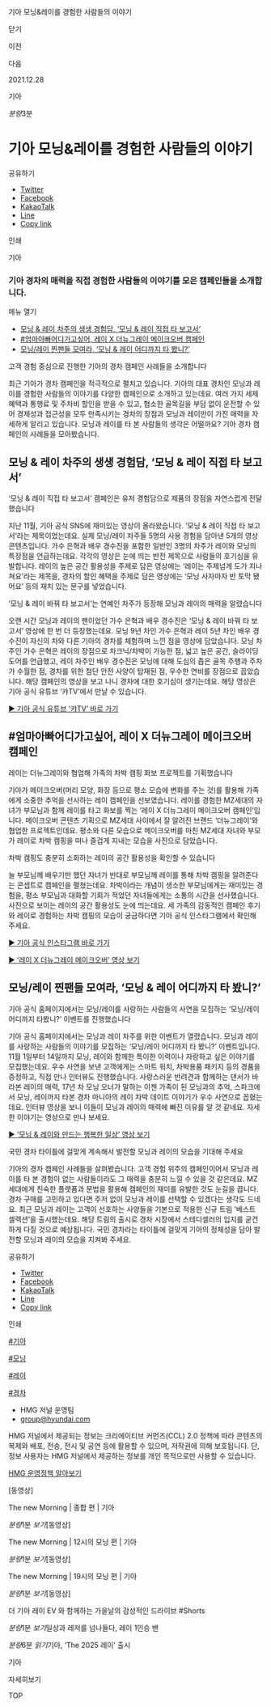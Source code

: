 기아 모닝&레이를 경험한 사람들의 이야기






닫기

이전

다음

2021.12.28

기아


*분량*3분

# 기아 모닝&레이를 경험한 사람들의 이야기

공유하기

* [Twitter](# "새창으로 열림")
* [Facebook](# "새창으로 열림")
* [KakaoTalk](# "새창으로 열림")
* [Line](# "새창으로 열림")
* [Copy link](#)

인쇄

기아



### 기아 경차의 매력을 직접 경험한 사람들의 이야기를 모은 캠페인들을 소개합니다.

메뉴 열기

* [모닝 & 레이 차주의 생생 경험담, ‘모닝 & 레이 직접 타 보고서’](#target3)
* [#엄마아빠어디가고싶어, 레이 X 더뉴그레이 메이크오버 캠페인](#target8)
* [모닝/레이 찐팬들 모여라, ‘모닝 & 레이 어디까지 타 봤니?’](#target13)



고객 경험 중심으로 진행한 기아의 경차 캠페인 사례들을 소개합니다



최근 기아가 경차 캠페인을 적극적으로 펼치고 있습니다. 기아의 대표 경차인 모닝과 레이를 경험한 사람들의 이야기를 다양한 캠페인으로 소개하고 있는데요. 여러 가지 세제 혜택과 통행료 및 주차비 할인을 받을 수 있고, 협소한 골목길을 부담 없이 운전할 수 있어 경제성과 접근성을 모두 만족시키는 경차의 장점과 모닝과 레이만이 가진 매력을 자세하게 알리고 있습니다. 모닝과 레이를 타 본 사람들의 생각은 어떨까요? 기아 경차 캠페인의 사례들을 모아봤습니다.

## 모닝 & 레이 차주의 생생 경험담, ‘모닝 & 레이 직접 타 보고서’



‘모닝 & 레이 직접 타 보고서’ 캠페인은 유저 경험담으로 제품의 장점을 자연스럽게 전달했습니다



지난 11월, 기아 공식 SNS에 재미있는 영상이 올라왔습니다. ‘모닝 & 레이 직접 타 보고서’라는 제목이었는데요. 실제 모닝/레이 차주들 5명의 사용 경험을 담아낸 5개의 영상 콘텐츠입니다. 가수 은혁과 배우 경수진을 포함한 일반인 3명의 차주가 레이와 모닝의 특장점을 언급하는데요. 각각의 영상은 눈에 띄는 반전 제목으로 사람들의 호기심을 유발합니다. 레이의 높은 공간 활용성을 주제로 담은 영상에는 ‘레이는 주제넘게 도가 지나쳐요’라는 제목을, 경차의 할인 혜택을 주제로 담은 영상에는 ‘모닝 사자마자 반 토막 됐어요’ 등의 재치 있는 문구를 넣었습니다.

‘모닝 & 레이 바꿔 타 보고서’는 연예인 차주가 등장해 모닝과 레이의 매력을 알렸습니다



오랜 시간 모닝과 레이의 팬이었던 가수 은혁과 배우 경수진은 ‘모닝 & 레이 바꿔 타 보고서’ 영상에 한 번 더 등장했는데요. 모닝 9년 차인 가수 은혁과 레이 5년 차인 배우 경수진이 자신의 차와 다른 기아의 경차를 체험하며 느낀 점을 영상에 담았습니다. 모닝 차주인 가수 은혁은 레이의 장점으로 차크닉/차박이 가능한 점, 넓고 높은 공간, 슬라이딩 도어를 언급했고, 레이 차주인 배우 경수진은 모닝에 대해 도심의 좁은 골목 주행과 주차가 수월한 점, 경차를 위한 첨단 안전 사양이 탑재된 점, 우수한 연비를 장점으로 꼽았습니다. 해당 캠페인의 영상을 보고 나니 경차에 대한 호기심이 생기는데요. 해당 영상은 기아 공식 유튜브 ‘캬TV’에서 만날 수 있습니다.

[▶ 기아 공식 유튜브 ‘캬TV’ 바로 가기](https://www.youtube.com/c/KiaKorea/videos)

## #엄마아빠어디가고싶어, 레이 X 더뉴그레이 메이크오버 캠페인



레이는 더뉴그레이와 협업해 가족의 차박 캠핑 화보 프로젝트를 기획했습니다



기아가 메이크오버(머리 모양, 화장 등으로 평소 모습에 변화를 주는 것)를 활용해 가족에게 소중한 추억을 선사하는 레이 캠페인을 선보였습니다. 레이를 경험한 MZ세대의 자녀가 부모님과 함께 레이를 타고 화보를 찍는 ‘레이 X 더뉴그레이 메이크오버 캠페인’입니다. 메이크오버 콘텐츠 기획으로 MZ세대 사이에서 잘 알려진 브랜드 ‘더뉴그레이’와 협업한 프로젝트인데요. 평소와 다른 모습으로 메이크오버를 마친 MZ세대 자녀와 부모가 레이로 차박 캠핑을 떠나 즐겁게 지내는 모습을 사진으로 담았습니다.

차박 캠핑도 충분히 소화하는 레이의 공간 활용성을 확인할 수 있습니다



늘 부모님께 배우기만 했던 자녀가 반대로 부모님께 레이를 통해 차박 캠핑을 알려준다는 콘셉트로 캠페인을 펼쳤는데요. 차박이라는 개념이 생소한 부모님에게는 재미있는 경험을, 평소 부모님과 대화할 기회가 적었던 자녀들에게는 소통의 시간을 선사했습니다. 사진으로 보이는 레이의 공간 활용성도 눈에 띄는데요. 세 가족의 감동적인 캠페인 후기와 레이로 경험하는 차박 캠핑의 모습이 궁금하다면 기아 공식 인스타그램에서 확인해 주세요.

[▶ 기아 공식 인스타그램 바로 가기](https://www.instagram.com/kia.kor/)

[▶ ‘레이 X 더뉴그레이 메이크오버’ 영상 보기](https://www.youtube.com/watch?v=pPtPTcwHZp0)

## 모닝/레이 찐팬들 모여라, ‘모닝 & 레이 어디까지 타 봤니?’



기아 공식 홈페이지에서는 모닝/레이를 사랑하는 사람들의 사연을 모집하는 ‘모닝/레이 어디까지 타봤니?’ 이벤트를 진행했습니다



기아 공식 홈페이지에서는 모닝과 레이 차주를 위한 이벤트가 열렸습니다. 모닝과 레이를 사랑하는 사람들의 이야기를 모집하는 ‘모닝/레이 어디까지 타 봤니?’ 이벤트입니다. 11월 1일부터 14일까지 모닝, 레이와 함께한 특이한 이력이나 자랑하고 싶은 이야기를 모집했는데요. 우수 사연을 보낸 고객에게는 스마트 워치, 차박용품 패키지 등의 경품을 증정하고, 직접 만나 인터뷰도 진행했습니다. 사랑스러운 반려견과 함께하는 댄서가 바라본 레이의 매력, 17년 차 모닝 오너가 말하는 이젠 가족이 된 모닝과의 추억, 스파크에서 모닝, 레이까지 타본 경차 마니아의 레이 차박 데이트 이야기가 우수 사연으로 꼽혔는데요. 인터뷰 영상을 보니 이들이 모닝과 레이의 매력에 빠진 이유를 알 것 같네요. 자세한 이야기는 영상으로 만나 보세요.

[▶ ‘모닝 & 레이와 만드는 행복한 일상’ 영상 보기](https://www.youtube.com/watch?v=bn_kiJYd_ng)

국민 경차 타이틀에 걸맞게 계속해서 발전할 모닝과 레이의 모습을 기대해 주세요



기아의 경차 캠페인 사례들을 살펴봤습니다. 고객 경험 위주의 캠페인이어서 모닝과 레이를 타 본 경험이 없는 사람들이라도 그 매력을 충분히 느낄 수 있을 것 같은데요. MZ세대에게 친숙한 플랫폼과 문법을 활용해 캠페인의 재미를 유발한 것도 눈길을 끕니다. 경차 구매를 고민하고 있다면 주저 없이 모닝과 레이를 선택할 수 있겠다는 생각도 드네요. 최근 모닝과 레이는 고객이 선호하는 사양들을 기본으로 적용한 신규 트림 ‘베스트 셀렉션’을 출시했는데요. 해당 트림의 출시로 경차 시장에서 스테디셀러의 입지를 굳건하게 다질 것으로 예상됩니다. 국민 경차라는 타이틀에 걸맞게 기아의 정체성을 담아 발전할 모닝과 레이의 모습을 지켜봐 주세요.



공유하기

* [Twitter](# "새창으로 열림")
* [Facebook](# "새창으로 열림")
* [KakaoTalk](# "새창으로 열림")
* [Line](# "새창으로 열림")
* [Copy link](#)

인쇄

[#기아](/tag/723)

[#모닝](/tag/931)

[#레이](/tag/932)

[#경차](/tag/929)



* HMG 저널 운영팀
* [group@hyundai.com](mailto:group@hyundai.com)

HMG 저널에서 제공되는 정보는 크리에이티브 커먼즈(CCL) 2.0 정책에 따라 콘텐츠의 복제와 배포, 전송, 전시 및 공연 등에 활용할 수 있으며, 저작권에 의해 보호됩니다.
단, 정보 사용자는 HMG 저널에서 제공하는 정보를 개인 목적으로만 사용할 수 있습니다.

[HMG 운영정책 알아보기](/footer/operationRegist)

[동영상]

The new Morning | 종합 편 | 기아

*분량*1분 *보기*[동영상]

The new Morning | 12시의 모닝 편 | 기아

*분량*1분 *보기*[동영상]

The new Morning | 19시의 모닝 편 | 기아

*분량*1분 *보기*[동영상]

더 기아 레이 EV 와 함께하는 가을날의 감성적인 드라이브 #Shorts

*분량*1분 *보기*일상과 레저를 넘나들다, 레이 1인승 밴

*분량*6분 *읽기*기아, ‘The 2025 레이’ 출시

기아

 자세히보기

TOP